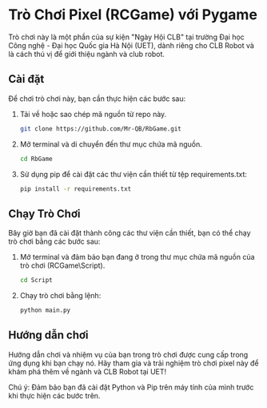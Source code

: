# Trò Chơi Pixel (RCGame) với Pygame

Trò chơi này là một phần của sự kiện "Ngày Hội CLB" tại trường Đại học Công nghệ - Đại học Quốc gia Hà Nội (UET), dành riêng cho CLB Robot và là cách thú vị để giới thiệu ngành và club robot.

## Cài đặt

Để chơi trò chơi này, bạn cần thực hiện các bước sau:

1. Tải về hoặc sao chép mã nguồn từ repo này.
   ```bash
   git clone https://github.com/Mr-QB/RbGame.git 
   ```
2. Mở terminal và di chuyển đến thư mục chứa mã nguồn.
   ```bash
   cd RbGame
   ```
3. Sử dụng pip để cài đặt các thư viện cần thiết từ tệp requirements.txt:

   ```bash
   pip install -r requirements.txt
## Chạy Trò Chơi
Bây giờ bạn đã cài đặt thành công các thư viện cần thiết, bạn có thể chạy trò chơi bằng các bước sau:

1. Mở terminal và đảm bảo bạn đang ở trong thư mục chứa mã nguồn của trò chơi (RCGame\Script).
   ```bash
   cd Script
   ```
2. Chạy trò chơi bằng lệnh:
   ```bash
   python main.py
   ```
## Hướng dẫn chơi
Hướng dẫn chơi và nhiệm vụ của bạn trong trò chơi được cung cấp trong ứng dụng khi bạn chạy nó. Hãy tham gia và trải nghiệm trò chơi pixel này để khám phá thêm về ngành và CLB Robot tại UET!

Chú ý: Đảm bảo bạn đã cài đặt Python và Pip trên máy tính của mình trước khi thực hiện các bước trên.